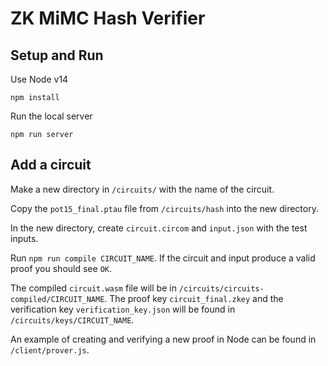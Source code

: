 # ZK MiMC Hash Verifier

## Setup and Run
Use Node v14
```
npm install
```

Run the local server
```
npm run server
```


## Add a circuit
Make a new directory in `/circuits/` with the name of the circuit.

Copy the `pot15_final.ptau` file from `/circuits/hash` into the new directory.

In the new directory, create `circuit.circom` and `input.json` with the test inputs.

Run `npm run compile CIRCUIT_NAME`.
If the circuit and input produce a valid proof you should see `OK`.

The compiled `circuit.wasm` file will be in `/circuits/circuits-compiled/CIRCUIT_NAME`.
The proof key `circuit_final.zkey` and the verification key `verification_key.json` will be found in `/circuits/keys/CIRCUIT_NAME`.

An example of creating and verifying a new proof in Node can be found in `/client/prover.js`.
